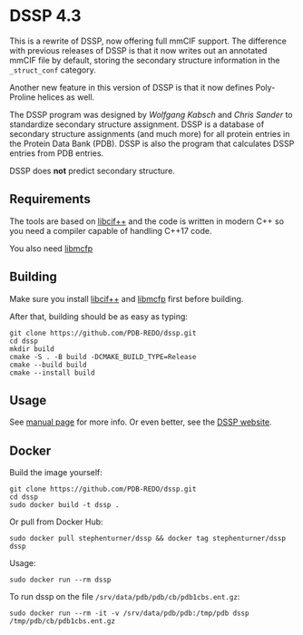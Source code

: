 DSSP 4.3
========

This is a rewrite of DSSP, now offering full mmCIF support. The difference
with previous releases of DSSP is that it now writes out an annotated mmCIF
file by default, storing the secondary structure information in the
`_struct_conf` category.

Another new feature in this version of DSSP is that it now defines
Poly-Proline helices as well.

The DSSP program was designed by _Wolfgang Kabsch_ and _Chris Sander_ to
standardize secondary structure assignment. DSSP is a database of secondary
structure assignments (and much more) for all protein entries in the Protein
Data Bank (PDB). DSSP is also the program that calculates DSSP entries from
PDB entries.

DSSP does **not** predict secondary structure.

Requirements
------------

The tools are based on [libcif++](https://github.com/PDB-REDO/libcifpp)
and the code is written in modern C++ so you need a compiler capable
of handling C++17 code.

You also need [libmcfp](https://github.com/mhekkel/libmcfp.git)

Building
--------

Make sure you install [libcif++](https://github.com/PDB-REDO/libcifpp) and [libmcfp](https://github.com/mhekkel/libmcfp.git) first before building.

After that, building should be as easy as typing:

```console
git clone https://github.com/PDB-REDO/dssp.git
cd dssp
mkdir build
cmake -S . -B build -DCMAKE_BUILD_TYPE=Release
cmake --build build
cmake --install build
```

Usage
-----

See [manual page](doc/mkdssp.md) for more info. Or even better, see the [DSSP website](https://pdb-redo.eu/dssp).

Docker
------

Build the image yourself:

```console
git clone https://github.com/PDB-REDO/dssp.git
cd dssp
sudo docker build -t dssp .
```

Or pull from Docker Hub:

```console
sudo docker pull stephenturner/dssp && docker tag stephenturner/dssp dssp
```

Usage:

```console
sudo docker run --rm dssp
```

To run dssp on the file `/srv/data/pdb/pdb/cb/pdb1cbs.ent.gz`:

```console
sudo docker run --rm -it -v /srv/data/pdb/pdb:/tmp/pdb dssp /tmp/pdb/cb/pdb1cbs.ent.gz
```
